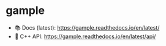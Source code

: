 # gample
- 📚 Docs (latest): https://gample.readthedocs.io/en/latest/
- 🔧 C++ API: https://gample.readthedocs.io/en/latest/api/
